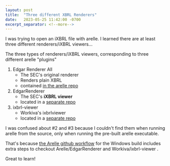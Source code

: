 ```yaml
---
layout: post
title:  "Three different XBRL Renderers"
date:   2023-05-25 11:42:00 -0700
excerpt_separator: <!--more-->
---
```

I was trying to open an iXBRL file with arelle. 
I learned there are at least three different renderers/iXBRL viewers...
<!--more-->


The three types of renderers/iXBRL viewers, corresponding to three different arelle "plugins"
1. Edgar Renderer All 
   - The SEC's original renderer
   - Renders plain XBRL
   - contained [in the arelle repo](https://github.com/Arelle/Arelle/blob/master/arelle/plugin/EdgarRendererAllReports.py)
2. EdgarRenderer 
   - The SEC's **iXBRL viewer**
   - located in a [separate repo](https://github.com/Arelle/EdgarRenderer)
3. ixbrl-viewer 
   - Workiva's ixbrlviewer
   - located in a [separate repo](https://github.com/Workiva/ixbrl-viewer)


I was confused about \#2 and \#3 because I couldn't find them when running arelle from the source, only when running the pre-built arelle executable.

That's because [the Arelle github workflow](https://github.com/Arelle/Arelle/blob/master/.github/workflows/build-windows.yml#L41) for the Windows build includes extra steps to checkout Arelle/EdgarRenderer and Workiva/ixbrl-viewer .

Great to learn!